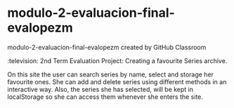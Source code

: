 # modulo-2-evaluacion-final-evalopezm
modulo-2-evaluacion-final-evalopezm created by GitHub Classroom


:television: 2nd Term Evaluation Project: Creating a favourite Series archive.

On this site the user can search series by name, select and storage her favourite ones. 
She can add and delete series using different methods in an interactive way.
Also, the series she has selected, will be kept in localStorage so she can access them whenever she enters the site.
